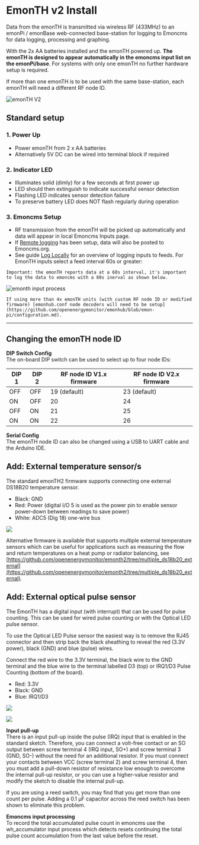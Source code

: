 # EmonTH v2 Install

Data from the emonTH is transmitted via wireless RF (433MHz) to an emonPi / emonBase web-connected base-station for logging to Emoncms for data logging, processing and graphing.

With the 2x AA batteries installed and the emonTH powered up. **The emonTH is designed to appear automatically in the emoncms input list on the emonPi/base**. For systems with only one emonTH no further hardware setup is required.

If more than one emonTH is to be used with the same base-station, each emonTH will need a different RF node ID.

![emonTH V2](img/emonth_green.png)

## Standard setup

### 1. Power Up

- Power emonTH from 2 x AA batteries
- Alternatively 5V DC can be wired into terminal block if required

### 2. Indicator LED

- Illuminates solid (dimly) for a few seconds at first power up
- LED should then extinguish to indicate successful sensor detection
- Flashing LED indicates sensor detection failure
- To preserve battery LED does NOT flash regularly during operation

### 3. Emoncms Setup

  - RF transmission from the emonTH will be picked up automatically and data will appear in local Emoncms Inputs page.
  - If [Remote logging](../emoncms/intro-remote.md) has been setup, data will also be posted to Emoncms.org.
  - See guide [Log Locally](../emoncms/intro-rpi.md) for an overview of logging inputs to feeds. For EmonTH inputs select a feed interval 60s or greater:
  
```{note}
Important: the emonTH reports data at a 60s interval, it's important to log the data to emoncms with a 60s inerval as shown below.
```

![emonth input process](img/emonth-inputprocess.png)

```{note}
If using more than 4x emonTH units (with custom RF node ID or modified firmware) [emonhub.conf node decoders will need to be setup](https://github.com/openenergymonitor/emonhub/blob/emon-pi/configuration.md).
```

---

## Changing the emonTH node ID

**DIP Switch Config**<br>
The on-board DIP switch can be used to select up to four node IDs:

| DIP 1 | DIP 2 | RF node ID V1.x firmware | RF node ID V2.x firmware |
|-------|-------|--------------------------|--------------------------|
| OFF   | OFF   | 19 (default)             | 23 (default)             |
| ON    | OFF   | 20                       | 24                       |
| OFF   | ON    | 21                       | 25                       |
| ON    | ON    | 22                       | 26                       |

**Serial Config**<br>
The emonTH node ID can also be changed using a USB to UART cable and the Arduino IDE.

## Add: External temperature sensor/s

The standard emonTH2 firmware supports connecting one external DS18B20 temperature sensor. 

- Black: GND
- Red: Power (digital I/O 5 is used as the power pin to enable sensor power-down between readings to save power)
- White: ADC5 (Dig 18) one-wire bus 

![](img/emonth_external_ds18b20.jpg)

Alternative firmware is available that supports multiple external temperature sensors which can be useful for applications such as measuring the flow and return temperatures on a heat pump or radiator balancing, see [https://github.com/openenergymonitor/emonth2/tree/multiple_ds18b20_external](https://github.com/openenergymonitor/emonth2/tree/multiple_ds18b20_external).

## Add: External optical pulse sensor

The EmonTH has a digital input (with interrupt) that can be used for pulse counting. This can be used for wired pulse counting or with the Optical LED pulse sensor.

To use the Optical LED Pulse sensor the easiest way is to remove the RJ45 connector and then strip back the black sheathing to reveal the red (3.3V power), black (GND) and blue (pulse) wires.

Connect the red wire to the 3.3V terminal, the black wire to the GND terminal and the blue wire to the terminal labelled D3 (top) or IRQ1/D3 Pulse Counting (bottom of the board).

- Red: 3.3V
- Black: GND
- Blue: IRQ1/D3

![](img/emonth_optical_pulse.jpg)

![](img/emonth_optical_pulse_bottom.jpg)

**Input pull-up**<br>
There is an input pull-up inside the pulse (IRQ) input that is enabled in the standard sketch. Therefore, you can connect a volt-free contact or an SO output between screw terminal 4 (IRQ input, SO+) and screw terminal 3 (GND, SO-) without the need for an additional resistor. If you must connect your contacts between VCC (screw terminal 2) and screw terminal 4, then you must add a pull-down resistor of resistance low enough to overcome the internal pull-up resistor, or you can use a higher-value resistor and modify the sketch to disable the internal pull-up.

If you are using a reed switch, you may find that you get more than one count per pulse. Adding a 0.1 µF capacitor across the reed switch has been shown to eliminate this problem. 

**Emoncms input processing**<br>
To record the total accumulated pulse count in emoncms use the wh_accumulator input process which detects resets continuing the total pulse count accumulation from the last value before the reset.

